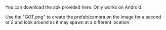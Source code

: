 You can download the apk provided here. Only works on Android.

Use the "GOT.png" to create the prefab(camera on the image for a second or 2 and look around as it may spawn at a different location. 

